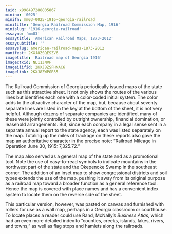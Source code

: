 ```yaml
---
iaid: x998497288805867
minino: '0025'
minifn: mm03-0025-1916-georgia-railroad
minititle: 'Georgia Railroad Commission Map, 1916'
minislug: '1916-georgia-railroad'
essayno: 'mm03'
essaytitle: 'American Railroad Maps, 1873-2012'
essaysubtitle: ''
essayslug: american-railroad-maps-1873-2012
manifest: 2KXJ8ZSQESZV6
imagetitle: 'Railroad map of Georgia 1916'
imagectxid: NL11JNVF
imageiiifid: 2KXJ8ZSFHNAC6
imagelink: 2KXJ8ZWPGR35
---
```

The Railroad Commission of Georgia periodically issued maps of the state such as this attractive sheet. It not only shows the routes of the various lines but identifies each one with a color-coded initial system. The color adds to the attractive character of the map, but, because about seventy separate lines are listed in the key at the bottom of the sheet, it is not very helpful. Although dozens of separate companies are identified, many of these were jointly controlled by outright ownership, financial domination, or leasehold arrangements. But, since each company in a legal sense sent in a separate annual report to the state agency, each was listed separately on the map. Totaling up the miles of trackage on these reports also gave the map an authoritative character in the precise note: “Railroad Mileage in Operation June 30, 1915: 7,325.72.” 

The map also served as a general map of the state and as a promotional tool. Note the use of easy-to-read symbols to indicate mountains in the northwest part of the state and the Okepenoke Swamp in the southeast corner. The addition of an inset map to show congressional districts and soil types extends the use of the map, pushing it away from its original purpose as a railroad map toward a broader function as a general reference tool. Hence the map is covered with place names and has a convenient index system to locate them on the reverse side of the sheet. 

This particular version, however, was pasted on canvas and furnished with rollers for use as a wall map, perhaps in a Georgia classroom or courthouse. To locate places a reader could use Rand, McNallyʼs _Business Atlas_, which had an even more detailed index to “counties, creeks, islands, lakes, rivers, and towns,” as well as flag stops and hamlets along the railroads.

